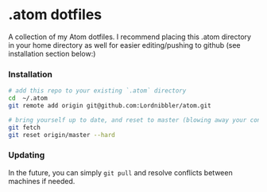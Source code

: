 # .atom dotfiles

A collection of my Atom dotfiles. I recommend placing this .atom directory in your home directory as well for easier editing/pushing to github (see installation section below:)

### Installation

```sh
# add this repo to your existing `.atom` directory
cd  ~/.atom
git remote add origin git@github.com:Lordnibbler/atom.git

# bring yourself up to date, and reset to master (blowing away your config!)
git fetch
git reset origin/master --hard
```

### Updating
In the future, you can simply `git pull` and resolve conflicts between machines if needed.
